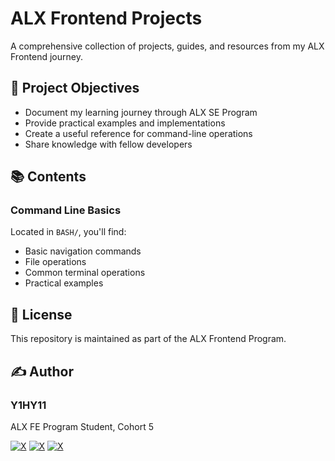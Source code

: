 # ALX Frontend Projects

A comprehensive collection of projects, guides, and resources from my ALX Frontend journey.

## 🎯 Project Objectives

- Document my learning journey through ALX SE Program
- Provide practical examples and implementations
- Create a useful reference for command-line operations
- Share knowledge with fellow developers

## 📚 Contents

### Command Line Basics

Located in `BASH/`, you'll find:

- Basic navigation commands
- File operations
- Common terminal operations
- Practical examples


## 📝 License

This repository is maintained as part of the ALX Frontend Program.

## ✍️ Author

### Y1HY11

 ALX FE Program Student, Cohort 5
  
[![X](https://img.shields.io/badge/Githhub-white?style=for-the-badge&logo=github&logoColor=black)](https://github.com/Y1hy11)
[![X](https://img.shields.io/badge/X-black?style=for-the-badge&logo=X&logoColor=white)](https://X.com/Y1HY1_1)
[![X](https://img.shields.io/badge/Portfolio-black?style=for-the-badge&logoColor=white)](https://y1hy11.github.io/)

